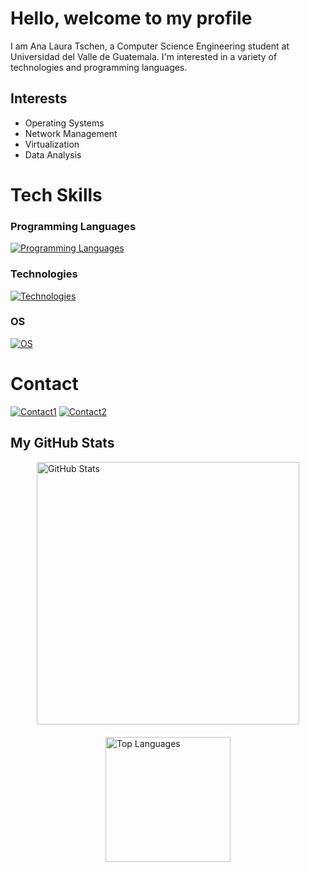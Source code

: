 # Hello, welcome to my profile 

I am Ana Laura Tschen, a Computer Science Engineering student at Universidad del Valle de Guatemala. I'm interested in a variety of technologies and programming languages.

## Interests
* Operating Systems
* Network Management
* Virtualization
* Data Analysis

# Tech Skills

### Programming Languages
[![Programming Languages](https://skillicons.dev/icons?i=py,java,arduino,c,cpp,js,kotlin&perline=7)](https://skillicons.dev)


### Technologies
[![Technologies](https://skillicons.dev/icons?i=bash,docker,figma,postgres,androidstudio,supabase,vue&perline=7)](https://skillicons.dev)


### OS
[![OS](https://skillicons.dev/icons?i=arch,debian,kali,windows&perline=6)](https://skillicons.dev)


# Contact
[![Contact1](https://skillicons.dev/icons?i=linkedin&perline=1)](www.linkedin.com/in/ana-laura-tschen-moscoso-12ba59242)
[![Contact2](https://skillicons.dev/icons?i=gmail&perline=1)](tsc221645@uvg.edu.gt)


</div>
  <h2>My GitHub Stats</h2>
  <div style="display: flex; justify-content: center; align-items: center; gap: 20px; flex-wrap: wrap;">
    <img
      src="https://github-readme-stats.vercel.app/api?username=tsc221645&hide_border=true&line_height=30&rank_icon=github&theme=radical&show_icons=true&bg_color=45,2f3048,3f405e"
      alt="GitHub Stats"
      style="width: 420px;"
    />
    <a href="https://github.com/anuraghazra/github-readme-stats">
      <img
        src="https://github-readme-stats.vercel.app/api/top-langs/?username=josuesay&hide=html&theme=dracula&hide_border=true&bg_color=45,2f3048,3f405e"
        alt="Top Languages"
        style="height: 200px;"
      />
    </a>
</div>

